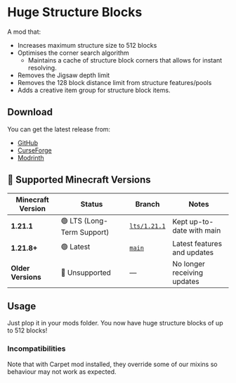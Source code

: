 # Huge Structure Blocks

A mod that:
- Increases maximum structure size to 512 blocks
- Optimises the corner search algorithm
  - Maintains a cache of structure block corners that allows for instant resolving.
- Removes the Jigsaw depth limit
- Removes the 128 block distance limit from structure features/pools
- Adds a creative item group for structure block items.

## Download
You can get the latest release from:
- [GitHub](https://github.com/SamB440/huge-structure-blocks/releases)
- [CurseForge](https://legacy.curseforge.com/minecraft/mc-mods/huge-structure-blocks)
- [Modrinth](https://modrinth.com/mod/huge-structure-blocks)

## 🧱 Supported Minecraft Versions

| Minecraft Version  | Status                     | Branch                                                                           | Notes                       |
|--------------------|----------------------------|----------------------------------------------------------------------------------|-----------------------------|
| **1.21.1**         | 🟢 LTS (Long-Term Support) | [`lts/1.21.1`](https://github.com/SamB440/huge-structure-blocks/tree/ver/1.21.1) | Kept up-to-date with main   |
| **1.21.8+**        | 🟢 Latest                  | [`main`](https://github.com/SamB440/huge-structure-blocks/tree/main)             | Latest features and updates |
| **Older Versions** | 🔴 Unsupported             | —                                                                                | No longer receiving updates |

## Usage

Just plop it in your mods folder. You now have huge structure blocks of up to 512 blocks!

### Incompatibilities
Note that with Carpet mod installed, they override some of our mixins so behaviour may not work as expected.
